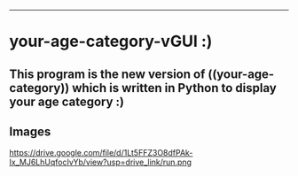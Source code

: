 ---
# your-age-category-vGUI :)

## This program is the new version of ((your-age-category)) which is written in Python to display your age category :)



## Images
https://drive.google.com/file/d/1Lt5FFZ3O8dfPAk-Ix_MJ6LhUqfocIvYb/view?usp=drive_link/run.png
